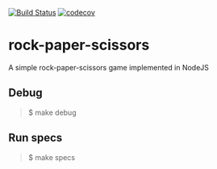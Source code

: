 [![Build Status](https://travis-ci.org/mauricioklein/rock-paper-scissors.svg?branch=master)](https://travis-ci.org/mauricioklein/rock-paper-scissors)
[![codecov](https://codecov.io/gh/mauricioklein/rock-paper-scissors/branch/master/graph/badge.svg)](https://codecov.io/gh/mauricioklein/rock-paper-scissors)

# rock-paper-scissors

A simple rock-paper-scissors game implemented in NodeJS

## Debug

> $ make debug

## Run specs

> $ make specs
